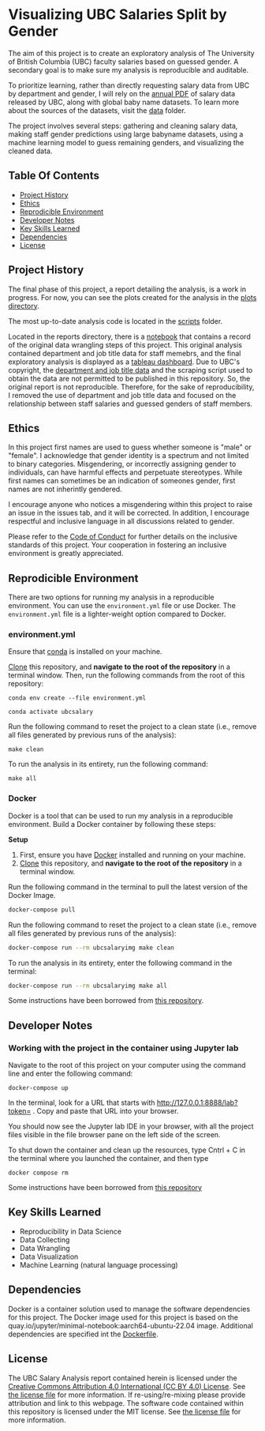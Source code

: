 # Visualizing UBC Salaries Split by Gender

The aim of this project is to create an exploratory analysis of The University of British Columbia (UBC) faculty salaries based on guessed gender. A secondary goal is to make sure my analysis is reproducible and auditable.

To prioritize learning, rather than directly requesting salary data from UBC by department and gender, I will rely on the [annual PDF](https://finance.ubc.ca/reporting-planning-analysis/financial-reports) of salary data released by UBC, along with global baby name datasets. To learn more about the sources of the datasets, visit the [data](data) folder.

The project involves several steps: gathering and cleaning salary data, making staff gender predictions using large babyname datasets, using a machine learning model to guess remaining genders, and visualizing the cleaned data.

## Table Of Contents  
- [Project History](#project-history)
- [Ethics](#ethics)
- [Reprodicible Environment](#reprodicible-environment)
- [Developer Notes](#developer-notes)
- [Key Skills Learned](#key-skills-learned)
- [Dependencies](#dependencies)
- [License](#license)


## Project History 

The final phase of this project, a report detailing the analysis, is a work in progress. For now, you can see the plots created for the analysis in the [plots directory](plots). 

The most up-to-date analysis code is located in the [scripts](scripts) folder.

Located in the reports directory, there is a [notebook](reports/UBC_salary_analysis.ipynb) that contains a record of the original data wrangling steps of this project. This original analysis contained department and job title data for staff memebrs, and the final exploratory analysis is displayed as a [tableau dashboard](https://public.tableau.com/views/2023UBCSalariesJobTitleDepartmentandGuessedGender/Dashboard1?:language=en-US&:sid=&:display_count=n&:origin=viz_share_link). Due to UBC's copyright, the [department and job title data](https://www.directory.ubc.ca/index.cfm) and the scraping script used to obtain the data are not permitted to be published in this repository. So, the original report is not reproducible. Therefore, for the sake of reproducibility, I removed the use of department and job title data and focused on the relationship between staff salaries and guessed genders of staff members. 

## Ethics

In this project first names are used to guess whether someone is "male" or "female". I acknowledge that gender identity is a spectrum and not limited to binary categories. Misgendering, or incorrectly assigning gender to individuals, can have harmful effects and perpetuate stereotypes. While first names can sometimes be an indication of someones gender, first names are not inherintly gendered. 

I encourage anyone who notices a misgendering within this project to raise an issue in the issues tab, and it will be corrected. In addition, I encourage respectful and inclusive language in all discussions related to gender. 

Please refer to the [Code of Conduct](CODE_OF_CONDUCT.md) for further details on the inclusive standards of this project. Your cooperation in fostering an inclusive environment is greatly appreciated.


## Reprodicible Environment

There are two options for running my analysis in a reproducible environment. You can use the `environment.yml` file or use Docker. The `environment.yml` file is a lighter-weight option compared to Docker. 

### environment.yml

Ensure that [conda](https://docs.anaconda.com/free/miniconda/miniconda-install/) is installed on your machine.

[Clone](https://docs.github.com/en/repositories/creating-and-managing-repositories/cloning-a-repository) this repository, and **navigate to the root of the repository** in a terminal window. Then, run the following commands from the root of this repository:

```{bash}
conda env create --file environment.yml
```

```{bash}
conda activate ubcsalary
```

Run the following command to reset the project to a clean state (i.e., remove all files generated by previous runs of the analysis):

```{bash}
make clean
```
To run the analysis in its entirety, run the following command:

```{bash}
make all
```

### Docker

Docker is a tool that can be used to run my analysis in a reproducible environment. Build a Docker container by following these steps:

**Setup**

1. First, ensure you have [Docker](https://www.docker.com/products/docker-desktop/) installed and running on your machine.
2. [Clone](https://docs.github.com/en/repositories/creating-and-managing-repositories/cloning-a-repository) this repository, and **navigate to the root of the repository** in a terminal window.

Run the following command in the terminal to pull the latest version of the Docker Image.

```bash
docker-compose pull
```
Run the following command to reset the project to a clean state (i.e., remove all files generated by previous runs of the analysis):

```bash
docker-compose run --rm ubcsalaryimg make clean
```

To run the analysis in its entirety, enter the following command in the terminal:

```bash
docker-compose run --rm ubcsalaryimg make all
```

Some instructions have been borrowed from [this repository](https://github.com/ttimbers/breast_cancer_predictor_py).

## Developer Notes

### Working with the project in the container using Jupyter lab

Navigate to the root of this project on your computer using the command line and enter the following command:

```{bash}
docker-compose up
```

In the terminal, look for a URL that starts with http://127.0.0.1:8888/lab?token= . Copy and paste that URL into your browser.

You should now see the Jupyter lab IDE in your browser, with all the project files visible in the file browser pane on the left side of the screen.

To shut down the container and clean up the resources, type Cntrl + C in the terminal where you launched the container, and then type

```{bash}
docker compose rm
```
Some instructions have been borrowed from [this repository](https://github.com/ttimbers/breast_cancer_predictor_py)

## Key Skills Learned
- Reproducibility in Data Science
- Data Collecting
- Data Wrangling
- Data Visualization
- Machine Learning (natural language processing)

## Dependencies

Docker is a container solution used to manage the software dependencies for this project. The Docker image used for this project is based on the quay.io/jupyter/minimal-notebook:aarch64-ubuntu-22.04 image. Additional dependencies are specified int the [Dockerfile](Dockerfile).

## License

The UBC Salary Analysis report contained herein is licensed under the
[Creative Commons Attribution 4.0 International (CC BY 4.0) License](https://creativecommons.org/licenses/by/4.0/legalcode).
See [the license file](LICENSE.md) for more information. If
re-using/re-mixing please provide attribution and link to this webpage.
The software code contained within this repository is licensed under the
MIT license. See [the license file](LICENSE.md) for more information.
